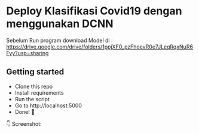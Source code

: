 # Deploy Klasifikasi Covid19 dengan menggunakan DCNN

Sebelum Run program download Model di : https://drive.google.com/drive/folders/1ppjXF0_pzFhoevR0e7JLeqRqxNuR6Fyy?usp=sharing

## Getting started 

- Clone this repo 
- Install requirements
- Run the script
- Go to http://localhost:5000
- Done! :tada:

:point_down: Screenshot:

